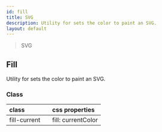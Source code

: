 ```yaml
---
id: fill
title: SVG
description: Utility for sets the color to paint an SVG.
layout: default
---
```


> SVG

## Fill

Utility for sets the color to paint an SVG.

### Class

| <span class="px-3 py-1 text-white bg-charcoal-100 rounded-full">class</span> | | <span class="px-3 py-1 text-white bg-charcoal-100 rounded-full">css properties</span> |
|:--|:--|:--|
| fill-current |  | fill: currentColor |
